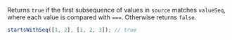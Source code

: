 Returns `true` if the first subsequence of values in `source` matches `valueSeq`, where each value is compared with `===`. Otherwise returns `false`.

```js
startsWithSeq([1, 2], [1, 2, 3]); // true
```
